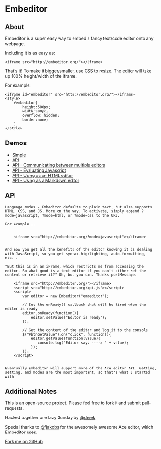 
Embeditor
=========

About
-----

Embeditor is a super easy way to embed a fancy text/code editor onto any webpage.

Including it is as easy as:

            
    <iframe src="http://embeditor.org/"></iframe>
        

That's it! To make it bigger/smaller, use CSS to resize. The editor will take up 100% height/width of the iframe.

For example:


    <iframe id="embeditor" src="http://embeditor.org/"></iframe>
    <style>
        #embeditor{
            height:500px;
            width:300px;
            overflow: hidden;
            border:none;
        }
    </style>
        

Demos
-----

* [Simple](examples/simple.html)
* [API](examples/api.html)
* [API - Communicating between multiple editors](examples/multiple.html)
* [API - Evaluating Javascript](examples/eval.html)
* [API - Using as an HTML editor](examples/render.html)
* [API - Using as a Markdown editor](examples/markdown.html)

API
---
    Language modes - Embeditor defaults to plain text, but also supports HTML, CSS, and JS. More on the way. To activate, simply append ?mode=javascript, ?mode=html, or ?mode=css to the URL.

    For example...


        <iframe src="http://embeditor.org/?mode=javascript"></iframe>
                        

    And now you get all the benefits of the editor knowing it is dealing with JavaScript, so you get syntax-highlighting, auto-formatting, etc...

    "But this is in an iFrame, which restricts me from accessing the editor. So what good is a text editor if you can't either set the content or retrieve it?" Oh, but you can. Thanks postMessage.

        <iframe src="http://embeditor.org/"></iframe>
        <script src="http://embeditor.org/api.js"></script>
        <script>
            var editor = new Embeditor("embeditor");

            // Set the onReady() callback that will be fired when the editor is ready
            editor.onReady(function(){
                editor.setValue("Editor is ready");
            });

            // Get the content of the editor and log it to the console
            $("#btnGetValue").on("click", function(){
                editor.getValue(function(value){
                   console.log("Editor says ----> " + value);
                });
            });
        </script>
                        

    Eventually Embeditor will support more of the Ace editor API. Getting, setting, and modes are the most important, so that's what I started with.

Additional Notes
----------------

This is an open-source project. Please feel free to fork it and submit pull-requests.

Hacked together one lazy Sunday by [@derek](http://twitter.com/derek)

Special thanks to [@fjakobs](http://twitter.com/fjakobs) for the awesomely awesome Ace editor, which Embeditor uses.

[Fork me on GitHub](http://github.com/derek/embeditor)